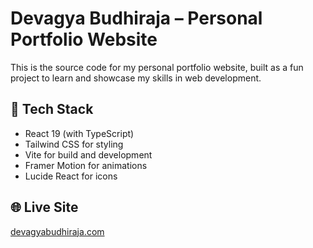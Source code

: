 # Devagya Budhiraja – Personal Portfolio Website

This is the source code for my personal portfolio website, built as a fun project to learn and showcase my skills in web development.

## 🚀 Tech Stack
- React 19 (with TypeScript)
- Tailwind CSS for styling
- Vite for build and development
- Framer Motion for animations
- Lucide React for icons

## 🌐 Live Site
[devagyabudhiraja.com](https://devagyabudhiraja.com)
